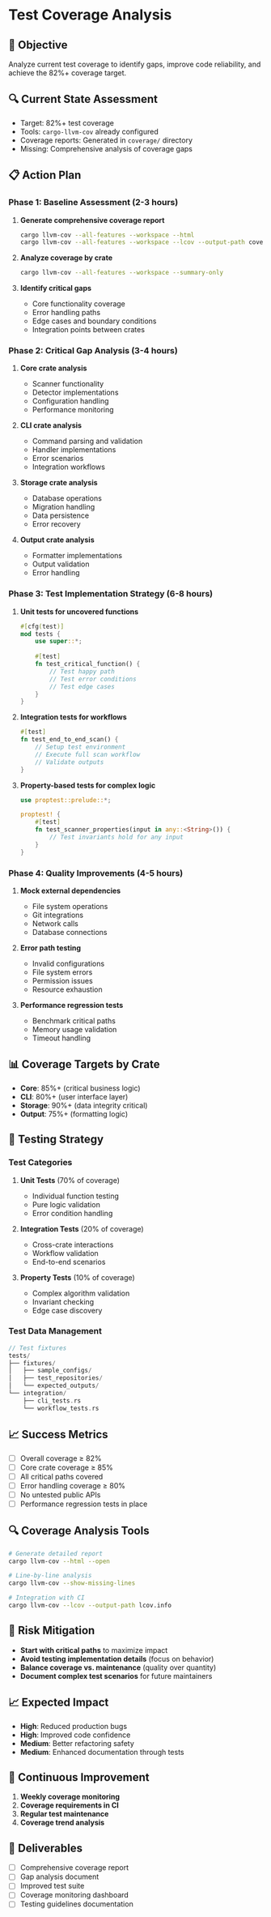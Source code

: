 # Test Coverage Analysis

## 🎯 Objective
Analyze current test coverage to identify gaps, improve code reliability, and achieve the 82%+ coverage target.

## 🔍 Current State Assessment
- Target: 82%+ test coverage
- Tools: `cargo-llvm-cov` already configured
- Coverage reports: Generated in `coverage/` directory
- Missing: Comprehensive analysis of coverage gaps

## 📋 Action Plan

### Phase 1: Baseline Assessment (2-3 hours)
1. **Generate comprehensive coverage report**
   ```bash
   cargo llvm-cov --all-features --workspace --html
   cargo llvm-cov --all-features --workspace --lcov --output-path coverage.lcov
   ```

2. **Analyze coverage by crate**
   ```bash
   cargo llvm-cov --all-features --workspace --summary-only
   ```

3. **Identify critical gaps**
   - Core functionality coverage
   - Error handling paths
   - Edge cases and boundary conditions
   - Integration points between crates

### Phase 2: Critical Gap Analysis (3-4 hours)
1. **Core crate analysis**
   - Scanner functionality
   - Detector implementations
   - Configuration handling
   - Performance monitoring

2. **CLI crate analysis** 
   - Command parsing and validation
   - Handler implementations
   - Error scenarios
   - Integration workflows

3. **Storage crate analysis**
   - Database operations
   - Migration handling
   - Data persistence
   - Error recovery

4. **Output crate analysis**
   - Formatter implementations
   - Output validation
   - Error handling

### Phase 3: Test Implementation Strategy (6-8 hours)
1. **Unit tests for uncovered functions**
   ```rust
   #[cfg(test)]
   mod tests {
       use super::*;
       
       #[test]
       fn test_critical_function() {
           // Test happy path
           // Test error conditions
           // Test edge cases
       }
   }
   ```

2. **Integration tests for workflows**
   ```rust
   #[test]
   fn test_end_to_end_scan() {
       // Setup test environment
       // Execute full scan workflow
       // Validate outputs
   }
   ```

3. **Property-based tests for complex logic**
   ```rust
   use proptest::prelude::*;
   
   proptest! {
       #[test]
       fn test_scanner_properties(input in any::<String>()) {
           // Test invariants hold for any input
       }
   }
   ```

### Phase 4: Quality Improvements (4-5 hours)
1. **Mock external dependencies**
   - File system operations
   - Git integrations
   - Network calls
   - Database connections

2. **Error path testing**
   - Invalid configurations
   - File system errors
   - Permission issues
   - Resource exhaustion

3. **Performance regression tests**
   - Benchmark critical paths
   - Memory usage validation
   - Timeout handling

## 📊 Coverage Targets by Crate
- **Core**: 85%+ (critical business logic)
- **CLI**: 80%+ (user interface layer)
- **Storage**: 90%+ (data integrity critical)
- **Output**: 75%+ (formatting logic)

## 🔧 Testing Strategy

### Test Categories
1. **Unit Tests** (70% of coverage)
   - Individual function testing
   - Pure logic validation
   - Error condition handling

2. **Integration Tests** (20% of coverage)
   - Cross-crate interactions
   - Workflow validation
   - End-to-end scenarios

3. **Property Tests** (10% of coverage)
   - Complex algorithm validation
   - Invariant checking
   - Edge case discovery

### Test Data Management
```rust
// Test fixtures
tests/
├── fixtures/
│   ├── sample_configs/
│   ├── test_repositories/
│   └── expected_outputs/
└── integration/
    ├── cli_tests.rs
    └── workflow_tests.rs
```

## 📈 Success Metrics
- [ ] Overall coverage ≥ 82%
- [ ] Core crate coverage ≥ 85%
- [ ] All critical paths covered
- [ ] Error handling coverage ≥ 80%
- [ ] No untested public APIs
- [ ] Performance regression tests in place

## 🔍 Coverage Analysis Tools
```bash
# Generate detailed report
cargo llvm-cov --html --open

# Line-by-line analysis
cargo llvm-cov --show-missing-lines

# Integration with CI
cargo llvm-cov --lcov --output-path lcov.info
```

## 🚨 Risk Mitigation
- **Start with critical paths** to maximize impact
- **Avoid testing implementation details** (focus on behavior)
- **Balance coverage vs. maintenance** (quality over quantity)
- **Document complex test scenarios** for future maintainers

## 📈 Expected Impact
- **High**: Reduced production bugs
- **High**: Improved code confidence
- **Medium**: Better refactoring safety
- **Medium**: Enhanced documentation through tests

## 🔄 Continuous Improvement
1. **Weekly coverage monitoring**
2. **Coverage requirements in CI**
3. **Regular test maintenance**
4. **Coverage trend analysis**

## 📝 Deliverables
- [ ] Comprehensive coverage report
- [ ] Gap analysis document
- [ ] Improved test suite
- [ ] Coverage monitoring dashboard
- [ ] Testing guidelines documentation